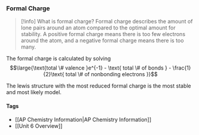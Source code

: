 ### Formal Charge

> [!info] What is formal charge?
Formal charge describes the amount of lone pairs around an atom compared to the optimal amount for stability. A positive formal charge means there is too few electrons around the atom, and a negative formal charge means there is too many.

The formal charge is calculated by solving
$$\large{\text{total \# valence }e^{-1} - \text{ total \# of bonds } - \frac{1}{2}\text{ total \# of nonbonding electrons }}$$

The lewis structure with the most reduced formal charge is the most stable and most likely model.

#### Tags

- [[AP Chemistry Information|AP Chemistry Information]]
- [[Unit 6 Overview]]

